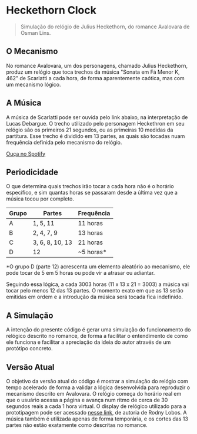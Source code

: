 # Heckethorn Clock
> Simulação do relógio de Julius Heckethorn, do romance Avalovara de Osman Lins.

## O Mecanismo

No romance Avalovara, um dos personagens, chamado Julius Heckethorn, produz um relógio que toca trechos da música "Sonata em Fá Menor K, 462" de Scarlatti a cada hora, de forma aparentemente caótica, mas com um mecanismo lógico.

## A Música

A música de Scarlatti pode ser ouvida pelo link abaixo, na interpretação de Lucas Debargue. O trecho utilizado pelo personagem Heckethron em seu relógio são os primeiros 21 segundos, ou as primeiras 10 medidas da partitura. Esse trecho é dividido em 13 partes, as quais são tocadas nuam frequência definida pelo mecanismo do relógio.

[Ouça no Spotify](https://open.spotify.com/track/4K8laOLYWtfW1NKszo7H4f?si=54ec24fb2022444f)

## Periodicidade

O que determina quais trechos irão tocar a cada hora não é o horário específico, e sim quantas horas se passaram desde a última vez que a música tocou por completo.

Grupo | Partes | Frequência
----- | ------ | ----------
A | 1, 5, 11 | 11 horas
B | 2, 4, 7, 9 | 13 horas
C | 3, 6, 8, 10, 13 | 21 horas
D | 12 | ~5 horas*

*O grupo D (parte 12) acrescenta um elemento aleatório ao mecanismo, ele pode tocar de 5 em 5 horas ou pode vir a atrasar ou adiantar.

Seguindo essa lógica, a cada 3003 horas (11 x 13 x 21 = 3003) a música vai tocar pelo menos 12 das 13 partes. O momento exato em que as 13 serão emitidas em ordem e a introdução da música será tocada fica indefinido.

## A Simulação

A intenção do presente código é gerar uma simulação do funcionamento do relógico descrito no romance, de forma a facilitar o entendimento de como ele funciona e facilitar a apreciação da ideia do autor através de um protótipo concreto.

## Versão Atual

O objetivo da versão atual do código é mostrar a simulação do relógio com tempo acelerado de forma a validar a lógica desenvolvida para reproduzir o mecanismo descrito em Avalovara. O relógio começa do horário real em que o usuário acessa a página e avança num ritmo de cerca de 30 segundos reais a cada 1 hora virtual. O display de relógico utilizado para a prototipagem pode ser acessado [nesse link](http://codepen.io/rodnylobos/pen/KoJxq/), de autoria de Rodny Lobos. A música também é utilizada apenas de forma temporária, e os cortes das 13 partes não estão exatamente como descritas no romance.